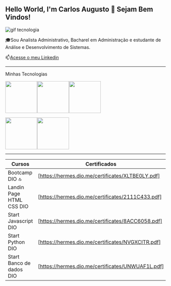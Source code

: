 ## Hello World, I'm Carlos Augusto 👋 Sejam Bem Vindos!

![gif tecnologia](https://thumbs.dreamstime.com/b/abstract-technology-chip-processor-background-circuit-board-code-illustration-blue-technology-background-vector-innovation-121763171.jpg)


🎓Sou Analista Administrativo, Bacharel em Administração e estudante de Análise e Desenvolvimento de Sistemas.

📫[Acesse o meu Linkedin](https://www.linkedin.com/in/augandrade/)


-----


Minhas Tecnologias



<img src="https://cdn.jsdelivr.net/gh/devicons/devicon@latest/icons/html5/html5-original-wordmark.svg" width="100px"/><img src="https://cdn.jsdelivr.net/gh/devicons/devicon@latest/icons/css3/css3-original-wordmark.svg" width="100px"/><img src="https://cdn.jsdelivr.net/gh/devicons/devicon@latest/icons/javascript/javascript-original.svg" width="100px"/>

<img src="https://cdn.jsdelivr.net/gh/devicons/devicon@latest/icons/python/python-original.svg" width="100px"/><img src="https://cdn.jsdelivr.net/gh/devicons/devicon@latest/icons/json/json-original.svg" width="100px"/>

-----
| Cursos | Certificados |
|--------|--------------|
| Bootcamp DIO 🔝|[https://hermes.dio.me/certificates/XLTBE0LY.pdf]
|Landin Page HTML CSS DIO|[https://hermes.dio.me/certificates/2111C433.pdf]
|Start Javascript DIO|[https://hermes.dio.me/certificates/8ACC6058.pdf]          
|Start Python DIO|[https://hermes.dio.me/certificates/NVGXCITR.pdf]   
|Start Banco de dados DIO|[https://hermes.dio.me/certificates/UNWUAF1L.pdf]          
    


<!--
**augusto75andrade/augusto75andrade** is a ✨ _special_ ✨ repository because its `README.md` (this file) appears on your GitHub profile.

Here are some ideas to get you started:

- 🔭 I’m currently working on ...
- 🌱 I’m currently learning ...
- 👯 I’m looking to collaborate on ...
- 🤔 I’m looking for help with ...
- 💬 Ask me about ...
- 📫 How to reach me: ...
- 😄 Pronouns: ...
- ⚡ Fun fact: ...
-->
